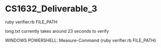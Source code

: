 # CS1632_Deliverable_3

ruby verifier.rb FILE_PATH

long.txt currently takes around 23 seconds to verify

WINDOWS POWERSHELL: Measure-Command {ruby verifier.rb FILE_PATH}

